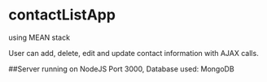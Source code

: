 # contactListApp
using MEAN stack

User can add, delete, edit and update contact information with AJAX calls.

##Server running on NodeJS Port 3000, Database used: MongoDB
